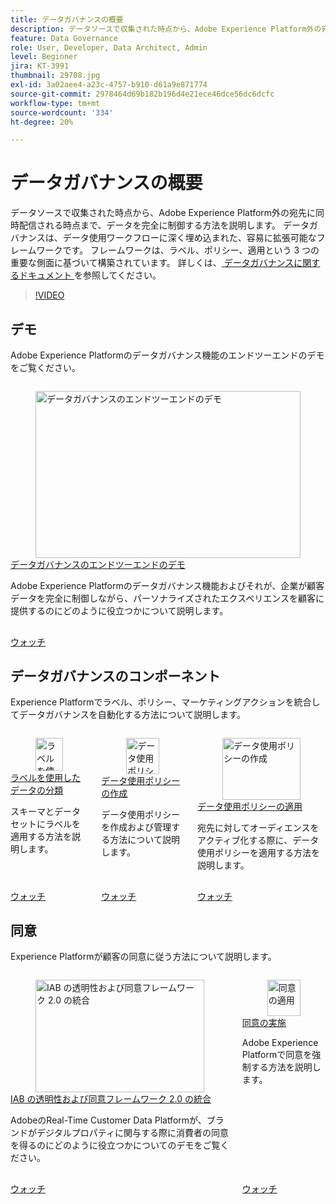 ```yaml
---
title: データガバナンスの概要
description: データソースで収集された時点から、Adobe Experience Platform外の宛先に同時配信される時点まで、データを完全に制御する方法を説明します。
feature: Data Governance
role: User, Developer, Data Architect, Admin
level: Beginner
jira: KT-3991
thumbnail: 29708.jpg
exl-id: 3a02aee4-a23c-4757-b910-d61a9e871774
source-git-commit: 2978464d69b182b196d4e21ece46dce56dc6dcfc
workflow-type: tm+mt
source-wordcount: '334'
ht-degree: 20%

---
```


# データガバナンスの概要

データソースで収集された時点から、Adobe Experience Platform外の宛先に同時配信される時点まで、データを完全に制御する方法を説明します。 データガバナンスは、データ使用ワークフローに深く埋め込まれた、容易に拡張可能なフレームワークです。 フレームワークは、ラベル、ポリシー、適用という 3 つの重要な側面に基づいて構築されています。 詳しくは、[ データガバナンスに関するドキュメント ](https://experienceleague.adobe.com/docs/experience-platform/data-governance/home.html?lang=ja) を参照してください。

>[!VIDEO](https://video.tv.adobe.com/v/34106?learn=on&enablevpops&captions=jpn)

## デモ

Adobe Experience Platformのデータガバナンス機能のエンドツーエンドのデモをご覧ください。

<!-- CARDS
{cta=Watch}
* introduction-to-data-governance.md
-->
<!-- START CARDS HTML - DO NOT MODIFY BY HAND -->
<div class="columns">
    <div class="column is-half-tablet is-half-desktop is-one-third-widescreen" aria-label="Data governance end-to-end demo">
        <div class="card" style="height: 100%; display: flex; flex-direction: column; height: 100%;">
            <div class="card-image">
                <figure class="image x-is-16by9">
                    <a href="introduction-to-data-governance.md" title="データガバナンスのエンドツーエンドのデモ" target="_blank" rel="referrer">
                        <img class="is-bordered-r-small" src="https://video.tv.adobe.com/v/41322?format=jpeg&nocache=1740179989077&captions=jpn" alt="データガバナンスのエンドツーエンドのデモ"
                             style="width: 100%; aspect-ratio: 16 / 9; object-fit: cover; overflow: hidden; display: block; margin: auto;">
                    </a>
                </figure>
            </div>
            <div class="card-content is-padded-small" style="display: flex; flex-direction: column; flex-grow: 1; justify-content: space-between;">
                <div class="top-card-content">
                    <p class="headline is-size-6 has-text-weight-bold">
                        <a href="introduction-to-data-governance.md" target="_blank" rel="referrer" title="データガバナンスのエンドツーエンドのデモ"> データガバナンスのエンドツーエンドのデモ </a>
                    </p>
                    <p class="is-size-6">Adobe Experience Platformのデータガバナンス機能およびそれが、企業が顧客データを完全に制御しながら、パーソナライズされたエクスペリエンスを顧客に提供するのにどのように役立つかについて説明します。</p>
                </div>
                <a href="introduction-to-data-governance.md" target="_blank" rel="referrer" class="spectrum-Button spectrum-Button--outline spectrum-Button--primary spectrum-Button--sizeM" style="align-self: flex-start; margin-top: 1rem;">
                    <span class="spectrum-Button-label has-no-wrap has-text-weight-bold"> ウォッチ </span>
                </a>
            </div>
        </div>
    </div>
</div>
<!-- END CARDS HTML - DO NOT MODIFY BY HAND -->

## データガバナンスのコンポーネント

Experience Platformでラベル、ポリシー、マーケティングアクションを統合してデータガバナンスを自動化する方法について説明します。

<!-- CARDS
{cta=Watch}
* classify-data-using-labels.md
* create-data-usage-policies.md{description=Learn how to create and manage data usage policies.}
* enforce-data-usage-policies.md{description=Learn how to enforce data usage policies when activating an audience to a destination.}
-->
<!-- START CARDS HTML - DO NOT MODIFY BY HAND -->
<div class="columns">
    <div class="column is-half-tablet is-half-desktop is-one-third-widescreen" aria-label="Classify data using labels">
        <div class="card" style="height: 100%; display: flex; flex-direction: column; height: 100%;">
            <div class="card-image">
                <figure class="image x-is-16by9">
                    <a href="classify-data-using-labels.md" title="ラベルを使用したデータの分類" target="_blank" rel="referrer">
                        <img class="is-bordered-r-small" src="https://video.tv.adobe.com/v/3422791?format=jpeg&nocache=1740179989358&captions=jpn" alt="ラベルを使用したデータの分類"
                             style="width: 100%; aspect-ratio: 16 / 9; object-fit: cover; overflow: hidden; display: block; margin: auto;">
                    </a>
                </figure>
            </div>
            <div class="card-content is-padded-small" style="display: flex; flex-direction: column; flex-grow: 1; justify-content: space-between;">
                <div class="top-card-content">
                    <p class="headline is-size-6 has-text-weight-bold">
                        <a href="classify-data-using-labels.md" target="_blank" rel="referrer" title="ラベルを使用したデータの分類">ラベルを使用したデータの分類</a>
                    </p>
                    <p class="is-size-6">スキーマとデータセットにラベルを適用する方法を説明します。</p>
                </div>
                <a href="classify-data-using-labels.md" target="_blank" rel="referrer" class="spectrum-Button spectrum-Button--outline spectrum-Button--primary spectrum-Button--sizeM" style="align-self: flex-start; margin-top: 1rem;">
                    <span class="spectrum-Button-label has-no-wrap has-text-weight-bold"> ウォッチ </span>
                </a>
            </div>
        </div>
    </div>
    <div class="column is-half-tablet is-half-desktop is-one-third-widescreen" aria-label="Create data usage policies">
        <div class="card" style="height: 100%; display: flex; flex-direction: column; height: 100%;">
            <div class="card-image">
                <figure class="image x-is-16by9">
                    <a href="create-data-usage-policies.md" title="データ使用ポリシーの作成" target="_blank" rel="referrer">
                        <img class="is-bordered-r-small" src="https://video.tv.adobe.com/v/37133?format=jpeg&nocache=1740179989347&captions=jpn" alt="データ使用ポリシーの作成"
                             style="width: 100%; aspect-ratio: 16 / 9; object-fit: cover; overflow: hidden; display: block; margin: auto;">
                    </a>
                </figure>
            </div>
            <div class="card-content is-padded-small" style="display: flex; flex-direction: column; flex-grow: 1; justify-content: space-between;">
                <div class="top-card-content">
                    <p class="headline is-size-6 has-text-weight-bold">
                        <a href="create-data-usage-policies.md" target="_blank" rel="referrer" title="データ使用ポリシーの作成"> データ使用ポリシーの作成 </a>
                    </p>
                    <p class="is-size-6">データ使用ポリシーを作成および管理する方法について説明します。</p>
                </div>
                <a href="create-data-usage-policies.md" target="_blank" rel="referrer" class="spectrum-Button spectrum-Button--outline spectrum-Button--primary spectrum-Button--sizeM" style="align-self: flex-start; margin-top: 1rem;">
                    <span class="spectrum-Button-label has-no-wrap has-text-weight-bold"> ウォッチ </span>
                </a>
            </div>
        </div>
    </div>
    <div class="column is-half-tablet is-half-desktop is-one-third-widescreen" aria-label="Enforce data usage policies">
        <div class="card" style="height: 100%; display: flex; flex-direction: column; height: 100%;">
            <div class="card-image">
                <figure class="image x-is-16by9">
                    <a href="enforce-data-usage-policies.md" title="データ使用ポリシーの作成" target="_blank" rel="referrer">
                        <img class="is-bordered-r-small" src="https://video.tv.adobe.com/v/33631?format=jpeg&nocache=1740179989334" alt="データ使用ポリシーの作成"
                             style="width: 100%; aspect-ratio: 16 / 9; object-fit: cover; overflow: hidden; display: block; margin: auto;">
                    </a>
                </figure>
            </div>
            <div class="card-content is-padded-small" style="display: flex; flex-direction: column; flex-grow: 1; justify-content: space-between;">
                <div class="top-card-content">
                    <p class="headline is-size-6 has-text-weight-bold">
                        <a href="enforce-data-usage-policies.md" target="_blank" rel="referrer" title="データ使用ポリシーの作成"> データ使用ポリシーの適用 </a>
                    </p>
                    <p class="is-size-6">宛先に対してオーディエンスをアクティブ化する際に、データ使用ポリシーを適用する方法を説明します。</p>
                </div>
                <a href="enforce-data-usage-policies.md" target="_blank" rel="referrer" class="spectrum-Button spectrum-Button--outline spectrum-Button--primary spectrum-Button--sizeM" style="align-self: flex-start; margin-top: 1rem;">
                    <span class="spectrum-Button-label has-no-wrap has-text-weight-bold"> ウォッチ </span>
                </a>
            </div>
        </div>
    </div>
</div>
<!-- END CARDS HTML - DO NOT MODIFY BY HAND -->

## 同意

Experience Platformが顧客の同意に従う方法について説明します。

<!-- CARDS
{cta=Watch}
* integrate-with-iab-transparency-and-consent-framework-2.md{title=Integrate IAB's Transparency and Consent Framework 2.0}{description=See a demo of how Adobe's Real-Time Customer Data Platform helps brands honor consumers' consent as they engage on digital properties.}
* enforce-consent.md{description=Learn how to enforce consent in Adobe Experience Platform.}
-->
<!-- START CARDS HTML - DO NOT MODIFY BY HAND -->
<div class="columns">
    <div class="column is-half-tablet is-half-desktop is-one-third-widescreen" aria-label="Integrate IAB's Transparency and Consent Framework 2.0">
        <div class="card" style="height: 100%; display: flex; flex-direction: column; height: 100%;">
            <div class="card-image">
                <figure class="image x-is-16by9">
                    <a href="integrate-with-iab-transparency-and-consent-framework-2.md" title="IAB の透明性および同意フレームワーク 2.0 の統合" target="_blank" rel="referrer">
                        <img class="is-bordered-r-small" src="https://video.tv.adobe.com/v/326479?format=jpeg&nocache=1740179989597&captions=jpn" alt="IAB の透明性および同意フレームワーク 2.0 の統合"
                             style="width: 100%; aspect-ratio: 16 / 9; object-fit: cover; overflow: hidden; display: block; margin: auto;">
                    </a>
                </figure>
            </div>
            <div class="card-content is-padded-small" style="display: flex; flex-direction: column; flex-grow: 1; justify-content: space-between;">
                <div class="top-card-content">
                    <p class="headline is-size-6 has-text-weight-bold">
                        <a href="integrate-with-iab-transparency-and-consent-framework-2.md" target="_blank" rel="referrer" title="IAB の透明性および同意フレームワーク 2.0 の統合">IAB の透明性および同意フレームワーク 2.0 の統合 </a>
                    </p>
                    <p class="is-size-6">AdobeのReal-Time Customer Data Platformが、ブランドがデジタルプロパティに関与する際に消費者の同意を得るのにどのように役立つかについてのデモをご覧ください。</p>
                </div>
                <a href="integrate-with-iab-transparency-and-consent-framework-2.md" target="_blank" rel="referrer" class="spectrum-Button spectrum-Button--outline spectrum-Button--primary spectrum-Button--sizeM" style="align-self: flex-start; margin-top: 1rem;">
                    <span class="spectrum-Button-label has-no-wrap has-text-weight-bold"> ウォッチ </span>
                </a>
            </div>
        </div>
    </div>
    <div class="column is-half-tablet is-half-desktop is-one-third-widescreen" aria-label="Enforce consent">
        <div class="card" style="height: 100%; display: flex; flex-direction: column; height: 100%;">
            <div class="card-image">
                <figure class="image x-is-16by9">
                    <a href="enforce-consent.md" title="同意の適用" target="_blank" rel="referrer">
                        <img class="is-bordered-r-small" src="https://video.tv.adobe.com/v/3412101?format=jpeg&nocache=1740179989584&captions=jpn" alt="同意の適用"
                             style="width: 100%; aspect-ratio: 16 / 9; object-fit: cover; overflow: hidden; display: block; margin: auto;">
                    </a>
                </figure>
            </div>
            <div class="card-content is-padded-small" style="display: flex; flex-direction: column; flex-grow: 1; justify-content: space-between;">
                <div class="top-card-content">
                    <p class="headline is-size-6 has-text-weight-bold">
                        <a href="enforce-consent.md" target="_blank" rel="referrer" title="同意の適用"> 同意の実施 </a>
                    </p>
                    <p class="is-size-6">Adobe Experience Platformで同意を強制する方法を説明します。</p>
                </div>
                <a href="enforce-consent.md" target="_blank" rel="referrer" class="spectrum-Button spectrum-Button--outline spectrum-Button--primary spectrum-Button--sizeM" style="align-self: flex-start; margin-top: 1rem;">
                    <span class="spectrum-Button-label has-no-wrap has-text-weight-bold"> ウォッチ </span>
                </a>
            </div>
        </div>
    </div>
</div>
<!-- END CARDS HTML - DO NOT MODIFY BY HAND -->
